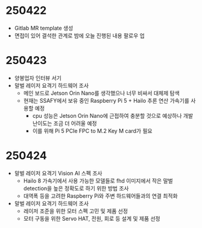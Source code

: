 # 250422

- Gitlab MR template 생성
- 면접이 있어 결석한 관계로 밤에 오늘 진행된 내용 팔로우 업

# 250423

- 양봉업자 인터뷰 서기
- 말벌 레이저 요격기 하드웨어 조사
    - 메인 보드로 Jetson Orin Nano를 생각했으나 너무 비싸서 대체제 탐색
    - 현재는 SSAFY에서 보유 중인 Raspberry Pi 5 + Hailo 추론 연산 가속기를 사용할 예정
        - cpu 성능은 Jetson Orin Nano에 근접하여 충분할 것으로 예상하나 개발 난이도는 조금 더 어려울 예정
        - 이를 위해 Pi 5 PCIe FPC to M.2 Key M card가 필요

# 250424

- 말벌 레이저 요격기 Vision AI 스펙 조사
    - Hailo 8 가속기에서 사용 가능한 모델들로 fhd 이미지에서 작은 말벌 detection을 높은 정확도로 하기 위한 방법 조사
    - 대역폭 등을 고려한 Raspberry Pi와 주변 하드웨어들과의 연결 최적화
- 말벌 레이저 요격기 하드웨어 조사
    - 레이저 조준을 위한 모터 스펙 고민 및 제품 선정
    - 모터 구동을 위한 Servo HAT, 전원, 회로 등 설계 및 제품 선정
